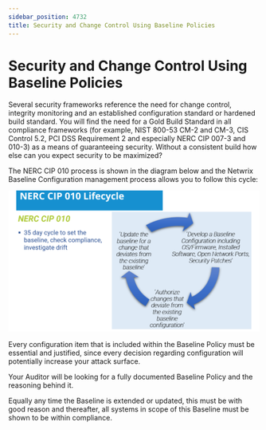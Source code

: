 ```yaml
---
sidebar_position: 4732
title: Security and Change Control Using Baseline Policies
---
```


# Security and Change Control Using Baseline Policies

Several security frameworks reference the need for change control, integrity monitoring and an established configuration standard or hardened build standard. You will find the need for a Gold Build Standard in all compliance frameworks (for example, NIST 800-53 CM-2 and CM-3, CIS Control 5.2, PCI DSS Requirement 2 and especially NERC CIP 007-3 and 010-3) as a means of guaranteeing security. Without a consistent build how else can you expect security to be maximized?

The NERC CIP 010 process is shown in the diagram below and the Netwrix Baseline Configuration management process allows you to follow this cycle:

![](../../../../../static/images/ChangeTracker_8.1/Content/Resources/Images/ChangeTracker/NERC_CIP_010_Lifecycle.png)

Every configuration item that is included within the Baseline Policy must be essential and justified, since every decision regarding configuration will potentially increase your attack surface.

Your Auditor will be looking for a fully documented Baseline Policy and the reasoning behind it.

Equally any time the Baseline is extended or updated, this must be with good reason and thereafter, all systems in scope of this Baseline must be shown to be within compliance.